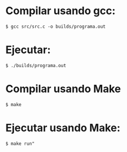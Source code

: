 # Compilar usando gcc:
    $ gcc src/src.c -o builds/programa.out

# Ejecutar:
    $ ./builds/programa.out

# Compilar usando Make
    $ make

# Ejecutar usando Make:
    $ make run"